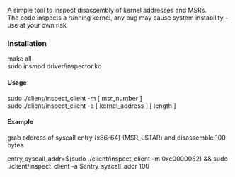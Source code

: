 A simple tool to inspect disassembly of kernel addresses and MSRs.\
The code inspects a running kernel, any bug may cause system instability - use at your own risk

### Installation

make all\
sudo insmod driver/inspector.ko

#### Usage

sudo ./client/inspect_client -m [ msr_number ]\
sudo ./client/inspect_client -a [ kernel_address ] [ length ]

#### Example

grab address of syscall entry (x86-64) (MSR_LSTAR) and disassemble 100 bytes

entry_syscall_addr=$(sudo ./client/inspect_client -m 0xc0000082) && sudo ./client/inspect_client -a $entry_syscall_addr 100
